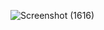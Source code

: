 ![Screenshot (1616)](https://github.com/Gopal2210G/Simple-Calculator/assets/139383848/e67f8f86-4d83-4bc1-92b6-ec82be29ebd7)
